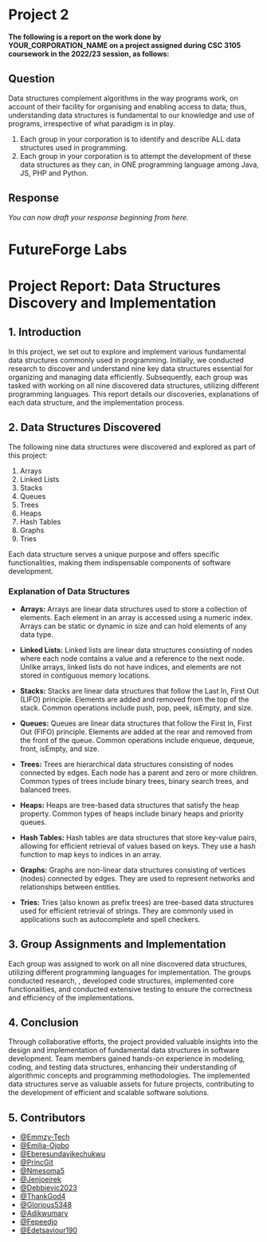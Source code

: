 # Project 2
**The following is a report on the work done by YOUR_CORPORATION_NAME on a project assigned during CSC 3105 coursework in the 2022/23 session, as follows:**

## Question
Data structures complement algorithms in the way programs work, on account of their facility for organising and enabling access to data; thus, understanding data structures is fundamental to our knowledge and use of programs, irrespective of what paradigm is in play.
1. Each group in your corporation is to identify and describe ALL data structures used in programming.
2. Each group in your corporation is to attempt the development of these data structures as they can, in ONE programming language among Java, JS, PHP and Python.

## Response
_You can now draft your response beginning from here._


# FutureForge Labs
# Project Report: Data Structures Discovery and Implementation

## 1. Introduction

In this project, we set out to explore and implement various fundamental data structures commonly used in programming. Initially, we conducted research to discover and understand nine key data structures essential for organizing and managing data efficiently. Subsequently, each group was tasked with working on all nine discovered data structures, utilizing different programming languages. This report details our discoveries, explanations of each data structure, and the implementation process.

## 2. Data Structures Discovered

The following nine data structures were discovered and explored as part of this project:

1. Arrays
2. Linked Lists
3. Stacks
4. Queues
5. Trees
6. Heaps
7. Hash Tables
8. Graphs
9. Tries

Each data structure serves a unique purpose and offers specific functionalities, making them indispensable components of software development.

### Explanation of Data Structures

- **Arrays:** Arrays are linear data structures used to store a collection of elements. Each element in an array is accessed using a numeric index. Arrays can be static or dynamic in size and can hold elements of any data type.

- **Linked Lists:** Linked lists are linear data structures consisting of nodes where each node contains a value and a reference to the next node. Unlike arrays, linked lists do not have indices, and elements are not stored in contiguous memory locations.

- **Stacks:** Stacks are linear data structures that follow the Last In, First Out (LIFO) principle. Elements are added and removed from the top of the stack. Common operations include push, pop, peek, isEmpty, and size.

- **Queues:** Queues are linear data structures that follow the First In, First Out (FIFO) principle. Elements are added at the rear and removed from the front of the queue. Common operations include enqueue, dequeue, front, isEmpty, and size.

- **Trees:** Trees are hierarchical data structures consisting of nodes connected by edges. Each node has a parent and zero or more children. Common types of trees include binary trees, binary search trees, and balanced trees.

- **Heaps:** Heaps are tree-based data structures that satisfy the heap property. Common types of heaps include binary heaps and priority queues.

- **Hash Tables:** Hash tables are data structures that store key-value pairs, allowing for efficient retrieval of values based on keys. They use a hash function to map keys to indices in an array.

- **Graphs:** Graphs are non-linear data structures consisting of vertices (nodes) connected by edges. They are used to represent networks and relationships between entities.

- **Tries:** Tries (also known as prefix trees) are tree-based data structures used for efficient retrieval of strings. They are commonly used in applications such as autocomplete and spell checkers.

## 3. Group Assignments and Implementation

Each group was assigned to work on all nine discovered data structures, utilizing different programming languages for implementation. The groups conducted research, , developed code structures, implemented core functionalities, and conducted extensive testing to ensure the correctness and efficiency of the implementations.

## 4. Conclusion

Through collaborative efforts, the project provided valuable insights into the design and implementation of fundamental data structures in software development. Team members gained hands-on experience in modeling, coding, and testing data structures, enhancing their understanding of algorithmic concepts and programming methodologies. The implemented data structures serve as valuable assets for future projects, contributing to the development of efficient and scalable software solutions.

## 5. Contributors

- [@Emmzy-Tech](https://github.com/Emmzy-Tech)
- [@Emilia-Ojobo](https://github.com/Emilia-Ojobo)
- [@Eberesundayikechukwu](https://github.com/Eberesundayikechukwu)
- [@PrincGit](https://github.com/PrincGit)
- [@Nmesoma5](https://github.com/Nmesoma5)
- [@Jenjoeirek]( https://github.com/Jenjoeirek)
- [@Debbievic2023](https://github.com/Debbievic2023)
- [@ThankGod4](https://github.com/ThankGod4)
- [@Glorious5348](https://github.com/Glorious5348)
- [@Adikwumary](https://github.com/Adikwumary)
- [@Fepeedjo](https://github.com/Fepeedjo)
- [@Edetsaviour190](https://github.com/Edetsaviour190)
